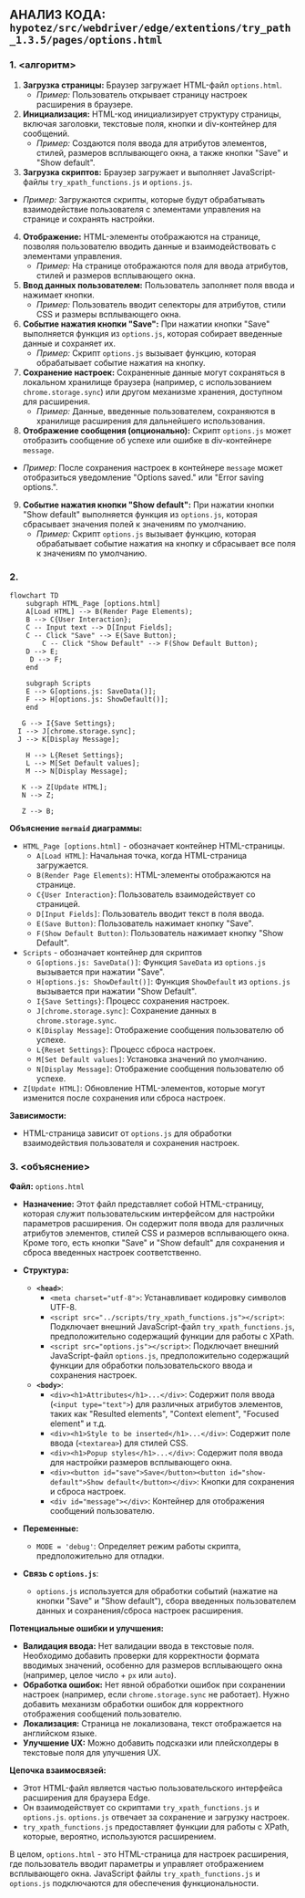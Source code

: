 ## АНАЛИЗ КОДА: `hypotez/src/webdriver/edge/extentions/try_path_1.3.5/pages/options.html`

### 1. <алгоритм>

1. **Загрузка страницы:** Браузер загружает HTML-файл `options.html`.
   *   _Пример:_ Пользователь открывает страницу настроек расширения в браузере.
2. **Инициализация:** HTML-код инициализирует структуру страницы, включая заголовки, текстовые поля, кнопки и div-контейнер для сообщений.
    *   _Пример:_ Создаются поля ввода для атрибутов элементов, стилей, размеров всплывающего окна, а также кнопки "Save" и "Show default".
3.  **Загрузка скриптов:** Браузер загружает и выполняет JavaScript-файлы `try_xpath_functions.js` и `options.js`.
   *   _Пример:_ Загружаются скрипты, которые будут обрабатывать взаимодействие пользователя с элементами управления на странице и сохранять настройки.
4. **Отображение:** HTML-элементы отображаются на странице, позволяя пользователю вводить данные и взаимодействовать с элементами управления.
    * _Пример:_ На странице отображаются поля для ввода атрибутов, стилей и размеров всплывающего окна.
5. **Ввод данных пользователем:** Пользователь заполняет поля ввода и нажимает кнопки.
    * _Пример:_ Пользователь вводит селекторы для атрибутов, стили CSS и размеры всплывающего окна.
6.  **Событие нажатия кнопки "Save":** При нажатии кнопки "Save" выполняется функция из `options.js`, которая собирает введенные данные и сохраняет их.
    *   _Пример:_ Скрипт `options.js` вызывает функцию, которая обрабатывает событие нажатия на кнопку.
7. **Сохранение настроек:** Сохраненные данные могут сохраняться в локальном хранилище браузера (например, с использованием `chrome.storage.sync`) или другом механизме хранения, доступном для расширения.
    * _Пример:_ Данные, введенные пользователем, сохраняются в хранилище расширения для дальнейшего использования.
8.  **Отображение сообщения (опционально):** Скрипт `options.js` может отобразить сообщение об успехе или ошибке в div-контейнере `message`.
   *  _Пример:_ После сохранения настроек в контейнере `message` может отобразиться уведомление "Options saved." или "Error saving options.".
9. **Событие нажатия кнопки "Show default":** При нажатии кнопки "Show default" выполняется функция из `options.js`, которая сбрасывает значения полей к значениям по умолчанию.
    * _Пример:_ Скрипт `options.js` вызывает функцию, которая обрабатывает событие нажатия на кнопку и сбрасывает все поля к значениям по умолчанию.

### 2. <mermaid>

```mermaid
flowchart TD
    subgraph HTML_Page [options.html]
    A[Load HTML] --> B(Render Page Elements);
    B --> C{User Interaction};
    C -- Input text --> D[Input Fields];
    C -- Click "Save" --> E(Save Button);
        C -- Click "Show Default" --> F(Show Default Button);
    D --> E;
     D --> F;
    end
    
    subgraph Scripts
    E --> G[options.js: SaveData()];
    F --> H[options.js: ShowDefault()];
    end
    
   G --> I{Save Settings};
  I --> J[chrome.storage.sync];
  J --> K[Display Message];

    H --> L{Reset Settings};
    L --> M[Set Default values];
    M --> N[Display Message];
   
   K --> Z[Update HTML];
   N --> Z;
    
   Z --> B;
```

**Объяснение `mermaid` диаграммы:**

- `HTML_Page [options.html]` - обозначает контейнер HTML-страницы.
    - `A[Load HTML]`: Начальная точка, когда HTML-страница загружается.
    - `B(Render Page Elements)`: HTML-элементы отображаются на странице.
    - `C{User Interaction}`: Пользователь взаимодействует со страницей.
    - `D[Input Fields]`: Пользователь вводит текст в поля ввода.
    - `E(Save Button)`: Пользователь нажимает кнопку "Save".
     - `F(Show Default Button)`: Пользователь нажимает кнопку "Show Default".
- `Scripts` - обозначает контейнер для скриптов
    - `G[options.js: SaveData()]`: Функция `SaveData` из `options.js` вызывается при нажатии "Save".
     - `H[options.js: ShowDefault()]`: Функция `ShowDefault` из `options.js` вызывается при нажатии "Show Default".
    - `I{Save Settings}`: Процесс сохранения настроек.
    - `J[chrome.storage.sync]`: Сохранение данных в `chrome.storage.sync`.
    -  `K[Display Message]`: Отображение сообщения пользователю об успехе.
    -   `L{Reset Settings}`: Процесс сброса настроек.
    -   `M[Set Default values]`: Установка значений по умолчанию.
    -  `N[Display Message]`: Отображение сообщения пользователю об успехе.
- `Z[Update HTML]`: Обновление HTML-элементов, которые могут изменится после сохранения или сброса настроек.

**Зависимости:**

- HTML-страница зависит от `options.js` для обработки взаимодействия пользователя и сохранения настроек.

### 3. <объяснение>

**Файл:** `options.html`

- **Назначение:** Этот файл представляет собой HTML-страницу, которая служит пользовательским интерфейсом для настройки параметров расширения. Он содержит поля ввода для различных атрибутов элементов, стилей CSS и размеров всплывающего окна. Кроме того, есть кнопки "Save" и "Show default" для сохранения и сброса введенных настроек соответственно.

- **Структура:**

  - **`<head>`**:
    - `<meta charset="utf-8">`: Устанавливает кодировку символов UTF-8.
    - `<script src="../scripts/try_xpath_functions.js"></script>`: Подключает внешний JavaScript-файл `try_xpath_functions.js`, предположительно содержащий функции для работы с XPath.
    - `<script src="options.js"></script>`: Подключает внешний JavaScript-файл `options.js`, предположительно содержащий функции для обработки пользовательского ввода и сохранения настроек.
  - **`<body>`**:
    - `<div><h1>Attributes</h1>...</div>`: Содержит поля ввода (`<input type="text">`) для различных атрибутов элементов, таких как "Resulted elements", "Context element", "Focused element" и т.д.
    - `<div><h1>Style to be inserted</h1>...</div>`: Содержит поле ввода (`<textarea>`) для стилей CSS.
    - `<div><h1>Popup styles</h1>...</div>`: Содержит поля ввода для настройки размеров всплывающего окна.
    - `<div><button id="save">Save</button><button id="show-default">Show default</button></div>`: Кнопки для сохранения и сброса настроек.
    - `<div id="message"></div>`: Контейнер для отображения сообщений пользователю.

- **Переменные:**
    - `MODE = 'debug'`: Определяет режим работы скрипта, предположительно для отладки.
-   **Связь с `options.js`**:  
    - `options.js` используется для обработки событий (нажатие на кнопки "Save" и "Show default"), сбора введенных пользователем данных и сохранения/сброса настроек расширения.

**Потенциальные ошибки и улучшения:**

- **Валидация ввода:** Нет валидации ввода в текстовые поля. Необходимо добавить проверки для корректности формата вводимых значений, особенно для размеров всплывающего окна (например, целое число + `px` или `auto`).
- **Обработка ошибок:** Нет явной обработки ошибок при сохранении настроек (например, если `chrome.storage.sync` не работает).  Нужно добавить механизм обработки ошибок для корректного отображения сообщений пользователю.
- **Локализация:** Страница не локализована, текст отображается на английском языке.
- **Улучшение UX:** Можно добавить подсказки или плейсхолдеры в текстовые поля для улучшения UX.

**Цепочка взаимосвязей:**

- Этот HTML-файл является частью пользовательского интерфейса расширения для браузера Edge.
- Он взаимодействует со скриптами `try_xpath_functions.js` и `options.js`. `options.js` отвечает за сохранение и загрузку настроек.
- `try_xpath_functions.js` предоставляет функции для работы с XPath, которые, вероятно, используются расширением.

В целом, `options.html` - это HTML-страница для настроек расширения, где пользователь вводит параметры и управляет отображением всплывающего окна. JavaScript файлы `try_xpath_functions.js` и `options.js` подключаются для обеспечения функциональности.